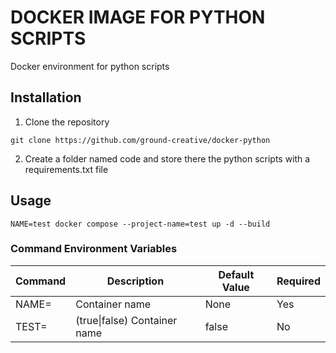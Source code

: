 # DOCKER IMAGE FOR PYTHON SCRIPTS

Docker environment for python scripts

## Installation

1) Clone the repository
```
git clone https://github.com/ground-creative/docker-python
```
2) Create a folder named code and store there the python scripts with a requirements.txt file

## Usage

```
NAME=test docker compose --project-name=test up -d --build
```

### Command Environment Variables

| Command | Description | Default Value | Required |
| ------------- | ------------- | ------------- | ------------- |
| NAME= | Container name | None | Yes |
| TEST= | (true\|false) Container name | false | No |